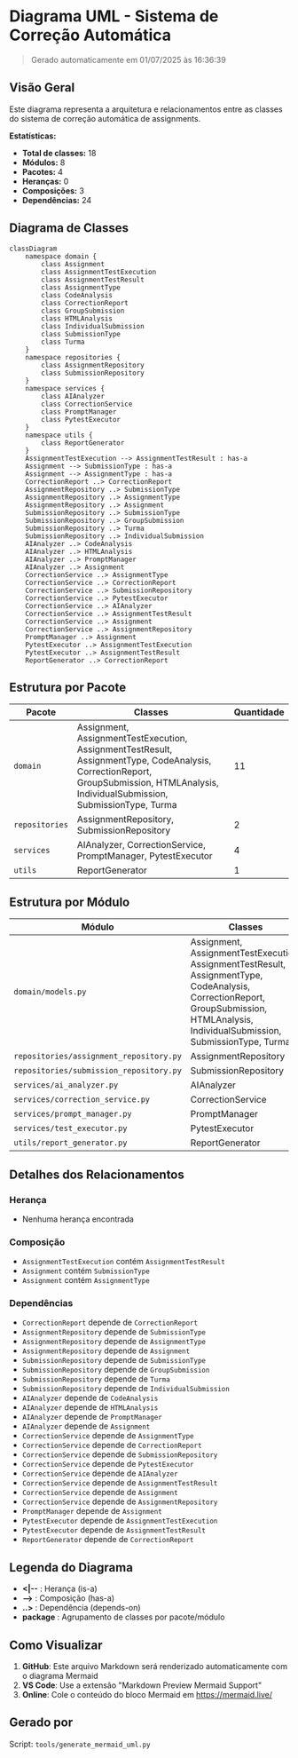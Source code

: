 # Diagrama UML - Sistema de Correção Automática

> Gerado automaticamente em 01/07/2025 às 16:36:39

## Visão Geral

Este diagrama representa a arquitetura e relacionamentos entre as classes do sistema de correção automática de assignments.

**Estatísticas:**
- **Total de classes:** 18
- **Módulos:** 8
- **Pacotes:** 4
- **Heranças:** 0
- **Composições:** 3
- **Dependências:** 24

## Diagrama de Classes

```mermaid
classDiagram
    namespace domain {
        class Assignment
        class AssignmentTestExecution
        class AssignmentTestResult
        class AssignmentType
        class CodeAnalysis
        class CorrectionReport
        class GroupSubmission
        class HTMLAnalysis
        class IndividualSubmission
        class SubmissionType
        class Turma
    }
    namespace repositories {
        class AssignmentRepository
        class SubmissionRepository
    }
    namespace services {
        class AIAnalyzer
        class CorrectionService
        class PromptManager
        class PytestExecutor
    }
    namespace utils {
        class ReportGenerator
    }
    AssignmentTestExecution --> AssignmentTestResult : has-a
    Assignment --> SubmissionType : has-a
    Assignment --> AssignmentType : has-a
    CorrectionReport ..> CorrectionReport
    AssignmentRepository ..> SubmissionType
    AssignmentRepository ..> AssignmentType
    AssignmentRepository ..> Assignment
    SubmissionRepository ..> SubmissionType
    SubmissionRepository ..> GroupSubmission
    SubmissionRepository ..> Turma
    SubmissionRepository ..> IndividualSubmission
    AIAnalyzer ..> CodeAnalysis
    AIAnalyzer ..> HTMLAnalysis
    AIAnalyzer ..> PromptManager
    AIAnalyzer ..> Assignment
    CorrectionService ..> AssignmentType
    CorrectionService ..> CorrectionReport
    CorrectionService ..> SubmissionRepository
    CorrectionService ..> PytestExecutor
    CorrectionService ..> AIAnalyzer
    CorrectionService ..> AssignmentTestResult
    CorrectionService ..> Assignment
    CorrectionService ..> AssignmentRepository
    PromptManager ..> Assignment
    PytestExecutor ..> AssignmentTestExecution
    PytestExecutor ..> AssignmentTestResult
    ReportGenerator ..> CorrectionReport
```

## Estrutura por Pacote

| Pacote | Classes | Quantidade |
|--------|---------|------------|
| `domain` | Assignment, AssignmentTestExecution, AssignmentTestResult, AssignmentType, CodeAnalysis, CorrectionReport, GroupSubmission, HTMLAnalysis, IndividualSubmission, SubmissionType, Turma | 11 |
| `repositories` | AssignmentRepository, SubmissionRepository | 2 |
| `services` | AIAnalyzer, CorrectionService, PromptManager, PytestExecutor | 4 |
| `utils` | ReportGenerator | 1 |


## Estrutura por Módulo

| Módulo | Classes | Quantidade |
|--------|---------|------------|
| `domain/models.py` | Assignment, AssignmentTestExecution, AssignmentTestResult, AssignmentType, CodeAnalysis, CorrectionReport, GroupSubmission, HTMLAnalysis, IndividualSubmission, SubmissionType, Turma | 11 |
| `repositories/assignment_repository.py` | AssignmentRepository | 1 |
| `repositories/submission_repository.py` | SubmissionRepository | 1 |
| `services/ai_analyzer.py` | AIAnalyzer | 1 |
| `services/correction_service.py` | CorrectionService | 1 |
| `services/prompt_manager.py` | PromptManager | 1 |
| `services/test_executor.py` | PytestExecutor | 1 |
| `utils/report_generator.py` | ReportGenerator | 1 |


## Detalhes dos Relacionamentos

### Herança
- Nenhuma herança encontrada

### Composição
- `AssignmentTestExecution` contém `AssignmentTestResult`
- `Assignment` contém `SubmissionType`
- `Assignment` contém `AssignmentType`

### Dependências
- `CorrectionReport` depende de `CorrectionReport`
- `AssignmentRepository` depende de `SubmissionType`
- `AssignmentRepository` depende de `AssignmentType`
- `AssignmentRepository` depende de `Assignment`
- `SubmissionRepository` depende de `SubmissionType`
- `SubmissionRepository` depende de `GroupSubmission`
- `SubmissionRepository` depende de `Turma`
- `SubmissionRepository` depende de `IndividualSubmission`
- `AIAnalyzer` depende de `CodeAnalysis`
- `AIAnalyzer` depende de `HTMLAnalysis`
- `AIAnalyzer` depende de `PromptManager`
- `AIAnalyzer` depende de `Assignment`
- `CorrectionService` depende de `AssignmentType`
- `CorrectionService` depende de `CorrectionReport`
- `CorrectionService` depende de `SubmissionRepository`
- `CorrectionService` depende de `PytestExecutor`
- `CorrectionService` depende de `AIAnalyzer`
- `CorrectionService` depende de `AssignmentTestResult`
- `CorrectionService` depende de `Assignment`
- `CorrectionService` depende de `AssignmentRepository`
- `PromptManager` depende de `Assignment`
- `PytestExecutor` depende de `AssignmentTestExecution`
- `PytestExecutor` depende de `AssignmentTestResult`
- `ReportGenerator` depende de `CorrectionReport`

## Legenda do Diagrama

- **<|--** : Herança (is-a)
- **-->** : Composição (has-a)
- **..>** : Dependência (depends-on)
- **package** : Agrupamento de classes por pacote/módulo

## Como Visualizar

1. **GitHub**: Este arquivo Markdown será renderizado automaticamente com o diagrama Mermaid
2. **VS Code**: Use a extensão "Markdown Preview Mermaid Support"
3. **Online**: Cole o conteúdo do bloco Mermaid em https://mermaid.live/

## Gerado por

Script: `tools/generate_mermaid_uml.py`
